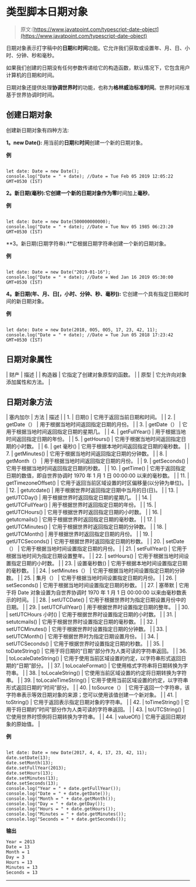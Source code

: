# 类型脚本日期对象

> 原文:[https://www.javatpoint.com/typescript-date-object](https://www.javatpoint.com/typescript-date-object)

日期对象表示打字稿中的**日期**和**时间**功能。它允许我们获取或设置年、月、日、小时、分钟、秒和毫秒。

如果我们创建的日期没有任何参数传递给它的构造函数，默认情况下，它包含用户计算机的日期和时间。

日期对象还提供处理**协调世界时**的功能，也称为**格林威治标准时间**。世界时间标准基于世界协调时时间。

## 创建日期对象

创建新日期对象有四种方法:

**1。new Date():** 用当前的**日期**和**时间**创建一个新的日期对象。

**例**

```

let date: Date = new Date();
console.log("Date = " + date); //Date = Tue Feb 05 2019 12:05:22 GMT+0530 (IST)

```

**2。新日期(毫秒):**它创建一个新的日期对象作为**零**时间加上**毫秒**。

**例**

```

let date: Date = new Date(500000000000);
console.log("Date = " + date); //Date = Tue Nov 05 1985 06:23:20 GMT+0530 (IST)

```

**3。新日期(日期字符串):**它根据日期字符串创建一个新的日期对象。

**例**

```

let date: Date = new Date("2019-01-16");
console.log("Date = " + date); //Date = Wed Jan 16 2019 05:30:00 GMT+0530 (IST)

```

**4。新日期(年、月、日[，小时、分钟、秒、毫秒]):** 它创建一个具有指定日期和时间的新日期对象。

**例**

```

let date: Date = new Date(2018, 0O5, 0O5, 17, 23, 42, 11);
console.log("Date = " + date); //Date = Tue Jun 05 2018 17:23:42 GMT+0530 (IST)

```

## 日期对象属性

| 财产 | 描述 |
| 构造器 | 它指定了创建对象原型的函数。 |
| 原型 | 它允许向对象添加属性和方法。 |

## 日期对象方法

| 塞内加尔 | 方法 | 描述 |
| 1. | 日期() | 它用于返回当前日期和时间。 |
| 2. | getDate（） | 用于根据当地时间返回指定日期的月份。 |
| 3. | getDate（） | 它用于根据当地时间返回指定日期的星期几。 |
| 4. | getFullYear() | 用于根据当地时间返回指定日期的年份。 |
| 5. | getHours() | 它用于根据当地时间返回指定日期的小时数。 |
| 6. | get 毫秒() | 它用于根据本地时间返回指定日期的毫秒数。 |
| 7. | getMinutes() | 它用于根据当地时间返回指定日期的分钟数。 |
| 8. | getMonth（） | 用于根据当地时间返回指定日期的月份。 |
| 9. | getSeconds() | 它用于根据当地时间返回指定日期的秒数。 |
| 10. | getTime() | 它用于返回指定日期的数值，即自世界协调时 1970 年 1 月 1 日 00:00:00 以来的毫秒数。 |
| 11. | getTimezoneOffset() | 它用于返回当前区域设置的时区偏移量(以分钟为单位)。 |
| 12. | getutcdate() | 用于根据世界时返回指定日期中当月的日(日)。 |
| 13. | getUTCDay() | 用于根据世界时返回指定日期的星期几。 |
| 14. | getUTCFullYear() | 用于根据世界时返回指定日期的年份。 |
| 15. | getUTCHours() | 它用于根据世界时返回指定日期的小时数。 |
| 16. | getutcmails() | 它用于根据世界时返回指定日期的毫秒数。 |
| 17. | getUTCMinutes() | 它用于根据世界时返回指定日期的分钟数。 |
| 18. | getUTCMonth() | 用于根据世界时返回指定日期的月份。 |
| 19. | getUTCSeconds() | 它用于根据世界时返回指定日期的秒数。 |
| 20. | setDate（） | 它用于根据当地时间设置指定日期的月份。 |
| 21. | setFullYear() | 它用于根据当地时间为指定日期设置整年。 |
| 22. | setHours() | 它用于根据当地时间设置指定日期的小时数。 |
| 23. | 设置毫秒数() | 它用于根据本地时间设置指定日期的毫秒数。 |
| 24. | setMinutes（） | 它用于根据当地时间设置指定日期的分钟数。 |
| 25. | 集月（） | 它用于根据当地时间设置指定日期的月份。 |
| 26. | setSeconds() | 它用于根据当地时间设置指定日期的秒数。 |
| 27. | 塞蒂默 | 它用于将 Date 对象设置为自世界协调时 1970 年 1 月 1 日 00:00:00 以来由毫秒数表示的时间。 |
| 28. | setUTCDate() | 它用于根据世界时为指定日期设置月份中的日期。 |
| 29. | setUTCFullYear() | 用于根据世界时设置指定日期的整年。 |
| 30. | setUTCHours 小时() | 它用于根据世界时设置指定日期的小时数。 |
| 31. | setutcmails() | 它用于根据世界时设置指定日期的毫秒数。 |
| 32. | setUTCMinutes() | 它用于根据世界时设置指定日期的分钟数。 |
| 33. | setUTCMonth() | 它用于根据世界时为指定日期设置月份。 |
| 34. | setUTCSeconds() | 它用于根据世界时设置指定日期的秒数。 |
| 35. | toDateString() | 它用于将日期的“日期”部分作为人类可读的字符串返回。 |
| 36. | toLocaleDateString() | 它用于使用当前区域设置的约定，以字符串形式返回日期的“日期”部分。 |
| 37. | toLocaleFormat() | 它使用格式字符串将日期转换为字符串。 |
| 38. | toLocaleString() | 它使用当前区域设置的约定将日期转换为字符串。 |
| 39. | toLocaleTimeString() | 它用于使用当前区域设置的约定，以字符串形式返回日期的“时间”部分。 |
| 40. | toSource（） | 它用于返回一个字符串，该字符串表示等效日期对象的来源；您可以使用该值创建一个新对象。 |
| 41. | toString() | 它用于返回表示指定日期对象的字符串。 |
| 42. | toTimeString() | 它用于将日期的“时间”部分作为人类可读的字符串返回。 |
| 43. | toUTCString() | 它使用世界时惯例将日期转换为字符串。 |
| 44. | valueOf() | 它用于返回日期对象的原始值。 |

**例**

```

let date: Date = new Date(2017, 4, 4, 17, 23, 42, 11);
date.setDate(13);
date.setMonth(13);
date.setFullYear(2013);
date.setHours(13);
date.setMinutes(13);
date.setSeconds(13);
console.log("Year = " + date.getFullYear());
console.log("Date = " + date.getDate());
console.log("Month = " + date.getMonth());
console.log("Day = " + date.getDay());
console.log("Hours = " + date.getHours());
console.log("Minutes = " + date.getMinutes());
console.log("Seconds = " + date.getSeconds());

```

**输出**

```
Year = 2013
Date = 13
Month = 1
Day = 3
Hours = 13
Minutes = 13
Seconds = 13

```

* * *